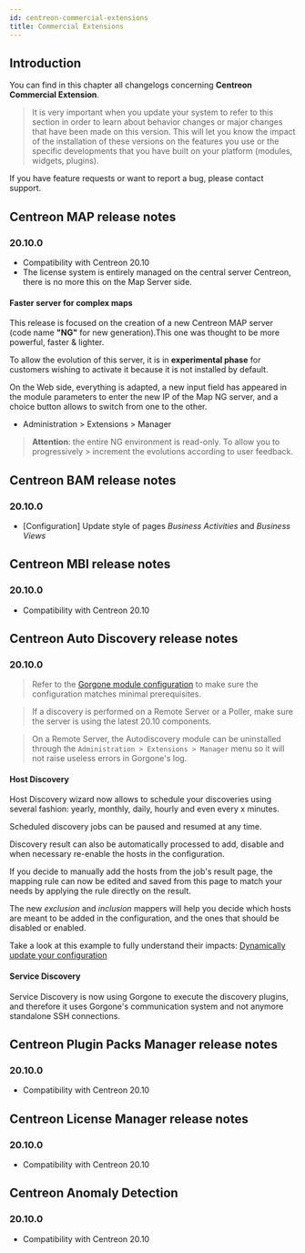 ```yaml
---
id: centreon-commercial-extensions
title: Commercial Extensions
---
```


## Introduction

You can find in this chapter all changelogs concerning **Centreon Commercial
Extension**.

> It is very important when you update your system to refer to this section in
> order to learn about behavior changes or major changes that have been made on
> this version. This will let you know the impact of the installation of these
> versions on the features you use or the specific developments that you have
> built on your platform (modules, widgets, plugins).

If you have feature requests or want to report a bug, please contact support.

## Centreon MAP release notes

### 20.10.0

- Compatibility with Centreon 20.10
- The license system is entirely managed on the central server Centreon, there is no more this on the Map Server side.

#### Faster server for complex maps

This release is focused on the creation of a new Centreon MAP server (code name **"NG"** for new generation).This one was thought to be more powerful, faster & lighter.

To allow the evolution of this server, it is in **experimental phase** for customers wishing to activate it because it is not installed by default.

On the Web side, everything is adapted, a new input field has appeared in the module parameters to enter the new IP of the Map NG server, and a choice button allows to switch from one to the other.

  - Administration \> Extensions \> Manager

 > **Attention**: the entire NG environment is read-only. To allow you to progressively > increment the evolutions according to user feedback.

## Centreon BAM release notes

### 20.10.0

- [Configuration] Update style of pages *Business Activities* and
  *Business Views*

## Centreon MBI release notes

### 20.10.0

- Compatibility with Centreon 20.10

## Centreon Auto Discovery release notes

### 20.10.0

> Refer to the [Gorgone module configuration](../monitoring/discovery/administration.html#gorgone-module-configuration)
> to make sure the configuration matches minimal prerequisites.

> If a discovery is performed on a Remote Server or a Poller, make sure
> the server is using the latest 20.10 components.

> On a Remote Server, the Autodiscovery module can be uninstalled through
> the `Administration > Extensions > Manager` menu so it will not raise
> useless errors in Gorgone's log.

#### Host Discovery

Host Discovery wizard now allows to schedule your discoveries using several
fashion: yearly, monthly, daily, hourly and even every x minutes.

Scheduled discovery jobs can be paused and resumed at any time.

Discovery result can also be automatically processed to add, disable and
when necessary re-enable the hosts in the configuration.

If you decide to manually add the hosts from the job's result page, the
mapping rule can now be edited and saved from this page to match
your needs by applying the rule directly on the result.

The new *exclusion* and *inclusion* mappers will help you decide which hosts
are meant to be added in the configuration, and the ones that should be
disabled or enabled.

Take a look at this example to fully understand their impacts:
[Dynamically update your configuration](../monitoring/discovery/hosts-discovery.html#dynamically-update-your-configuration)

#### Service Discovery

Service Discovery is now using Gorgone to execute the discovery plugins,
and therefore it uses Gorgone's communication system and not anymore
standalone SSH connections.

## Centreon Plugin Packs Manager release notes

### 20.10.0

- Compatibility with Centreon 20.10

## Centreon License Manager release notes

### 20.10.0

- Compatibility with Centreon 20.10

## Centreon Anomaly Detection

### 20.10.0

- Compatibility with Centreon 20.10
